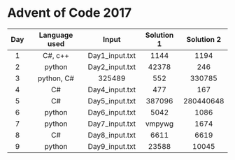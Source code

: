 # Advent of Code 2017

| Day | Language used | Input | Solution 1 | Solution 2 |
| :-: | :-----------: | :---: | :--------: | :--------: |
| 1 | C#, c++ | Day1_input.txt | 1144 | 1194 |
| 2 | python | Day2_input.txt | 42378 | 246 |
| 3 | python, C# | 325489 | 552 | 330785 |
| 4 | C# | Day4_input.txt | 477 | 167 |
| 5 | C# | Day5_input.txt | 387096 | 280440648 |
| 6 | python | Day6_input.txt | 5042 | 1086 |
| 7 | python | Day7_input.txt | vmpywg | 1674 |
| 8 | C# | Day8_input.txt | 6611 | 6619 |
| 9 | python | Day9_input.txt | 23588 | 10045 |
